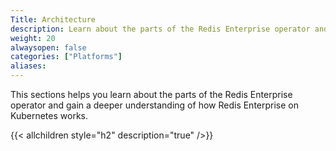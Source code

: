 ```yaml
---
Title: Architecture
description: Learn about the parts of the Redis Enterprise operator and gain a deeper understanding of how Redis Enterprise on Kubernetes works.
weight: 20
alwaysopen: false
categories: ["Platforms"]
aliases:
---
```


This sections helps you learn about the parts of the Redis Enterprise operator and gain a deeper understanding of how Redis Enterprise on Kubernetes works.

{{< allchildren style="h2" description="true" />}}

